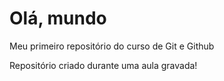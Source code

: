 # Olá, mundo
Meu primeiro repositório do curso de Git e Github

Repositório criado durante uma aula gravada!